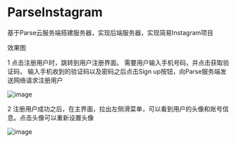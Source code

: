 # ParseInstagram
基于Parse云服务端搭建服务器，实现后端服务器，实现简易Instagram项目

效果图

1 点击注册用户时，跳转到用户注册界面。 需要用户输入手机号码，并点击获取验证码，
输入手机收到的验证码以及密码之后点击Sign up按钮，向Parse服务端发送网络请求注册用户

![image](https://github.com/McoyJiang/ParseInstagram/raw/master/ParseStarterProject/register2.gif)


2 注册用户成功之后，在主界面，拉出左侧滑菜单，可以看到用户的头像和账号信息。点击头像可以重新设置头像

![image](https://github.com/McoyJiang/ParseInstagram/raw/master/IMAGES/uploadllogo.gif)
